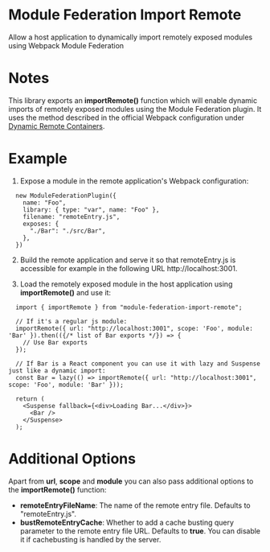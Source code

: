 # Module Federation Import Remote

Allow a host application to dynamically import remotely exposed modules using Webpack Module Federation

# Notes

This library exports an **importRemote()** function which will enable dynamic imports of remotely exposed modules using the Module Federation plugin. It uses the method described in the official Webpack configuration under <a href="https://webpack.js.org/concepts/module-federation/#dynamic-remote-containers" target="_blank">Dynamic Remote Containers</a>.

# Example

1. Expose a module in the remote application's Webpack configuration:

```
  new ModuleFederationPlugin({
    name: "Foo",
    library: { type: "var", name: "Foo" },
    filename: "remoteEntry.js",
    exposes: {
      "./Bar": "./src/Bar",
    },
  })
```

2. Build the remote application and serve it so that remoteEntry.js is accessible for example in the following URL http://localhost:3001.

3. Load the remotely exposed module in the host application using **importRemote()** and use it:

```
  import { importRemote } from "module-federation-import-remote";

  // If it's a regular js module:
  importRemote({ url: "http://localhost:3001", scope: 'Foo', module: 'Bar' }).then(({/* list of Bar exports */}) => {
    // Use Bar exports
  });

  // If Bar is a React component you can use it with lazy and Suspense just like a dynamic import:
  const Bar = lazy(() => importRemote({ url: "http://localhost:3001", scope: 'Foo', module: 'Bar' }));

  return (
    <Suspense fallback={<div>Loading Bar...</div>}>
      <Bar />
    </Suspense>
  );
```

# Additional Options

Apart from **url**, **scope** and **module** you can also pass additional options to the **importRemote()** function:

- **remoteEntryFileName**: The name of the remote entry file. Defaults to "remoteEntry.js".
- **bustRemoteEntryCache**: Whether to add a cache busting query parameter to the remote entry file URL. Defaults to **true**. You can disable it if cachebusting is handled by the server.
